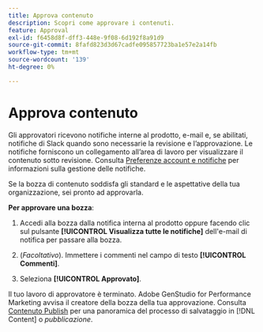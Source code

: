```yaml
---
title: Approva contenuto
description: Scopri come approvare i contenuti.
feature: Approval
exl-id: f6458d8f-dff3-448e-9f08-6d192f8a91d9
source-git-commit: 8fafd823d3d67cadfe095857723ba1e57e2a14fb
workflow-type: tm+mt
source-wordcount: '139'
ht-degree: 0%

---
```


# Approva contenuto

Gli approvatori ricevono notifiche interne al prodotto, e-mail e, se abilitati, notifiche di Slack quando sono necessarie la revisione e l’approvazione. Le notifiche forniscono un collegamento all’area di lavoro per visualizzare il contenuto sotto revisione. Consulta [Preferenze account e notifiche](https://experienceleague.adobe.com/en/docs/core-services/interface/features/account-preferences) per informazioni sulla gestione delle notifiche.

Se la bozza di contenuto soddisfa gli standard e le aspettative della tua organizzazione, sei pronto ad approvarla.

**Per approvare una bozza**:

1. Accedi alla bozza dalla notifica interna al prodotto oppure facendo clic sul pulsante **[!UICONTROL Visualizza tutte le notifiche]** dell&#39;e-mail di notifica per passare alla bozza.

1. (_Facoltativo_). Immettere i commenti nel campo di testo **[!UICONTROL Commenti]**.

1. Seleziona **[!UICONTROL Approvato]**.

Il tuo lavoro di approvatore è terminato. Adobe GenStudio for Performance Marketing avvisa il creatore della bozza della tua approvazione. Consulta [Contenuto Publish](./publish-content.md) per una panoramica del processo di salvataggio in [!DNL Content] o _pubblicazione_.
